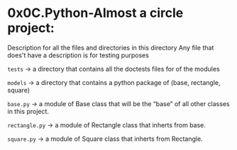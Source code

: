 # 0x0C.Python-Almost a circle project:


Description for all the files and directories in this directory
Any file that does't have a description is for testing purposes


`tests` -> a directory that contains all the doctests files for of the modules


`models` -> a directory that contains a python package of (base, rectangle, square)


`base.py` -> a module of Base class that will be the “base” of all other classes in this project.


`rectangle.py` -> a module of Rectangle class that inherts from base.


`square.py` -> a module of Square class that inherts from Rectangle.
